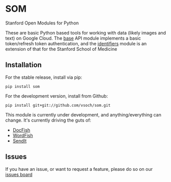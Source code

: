 # SOM

Stanford Open Modules for Python

These are basic Python based tools for working with data (likely images and text) on Google Cloud. 
The [base](som/api/base) API module implements a basic token/refresh token authentication, and the 
[identifiers](som/api/identifiers) module is an extension of that for the Stanford School of Medicine


## Installation
For the stable release, install via pip:

```
pip install som
```

For the development version, install from Github:

```
pip install git+git://github.com/vsoch/som.git
```

This module is currently under development, and anything/everything can change. It's currently driving the guts of:

  - [DocFish](https://doc.fish)
  - [WordFish](https://word.fish)
  - [SendIt](https://www.github.com/pydicom/sendit)


## Issues
If you have an issue, or want to request a feature, please do so on our [issues board](https://www.github.com/vsoch/som/issues)
